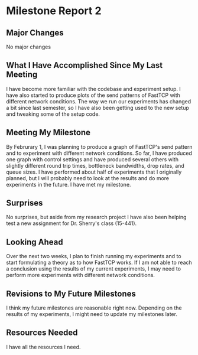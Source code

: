 # Milestone Report 2

## Major Changes
No major changes

## What I Have Accomplished Since My Last Meeting
I have become more familiar with the codebase and experiment setup. I have also started to produce plots of the send patterns of FastTCP with different network conditions. The way we run our experiments has changed a bit since last semester, so I have also been getting used to the new setup and tweaking some of the setup code.  

## Meeting My Milestone
By Februrary 1, I was planning to produce a graph of FastTCP's send pattern and to experiment with different network conditions. So far, I have produced one graph with control settings and have produced several others with slightly different round trip times, bottleneck bandwidths, drop rates, and queue sizes. I have performed about half of experiments that I originally planned, but I will probably need to look at the results and do more experiments in the future. I have met my milestone.  

## Surprises
No surprises, but aside from my research project I have also been helping test a new assignment for Dr. Sherry's class (15-441).

## Looking Ahead
Over the next two weeks, I plan to finish running my experiments and to start formulating a theory as to how FastTCP works. If I am not able to reach a conclusion using the results of my current experiments, I may need to perform more experiments with different network conditions.

## Revisions to My Future Milestones
I think my future milestones are reasonable right now. Depending on the results of my experiments, I might need to update my milestones later. 

## Resources Needed
I have all the resources I need. 
